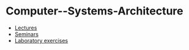 # Computer--Systems-Architecture
 - [Lectures](https://github.com/912-enache-vlad/Computer--Systems-Architecture/tree/Lectures)
 - [Seminars](https://github.com/912-enache-vlad/Computer--Systems-Architecture/tree/Seminars)
 - [Laboratory exercises](https://github.com/912-enache-vlad/ASC-Homework)
